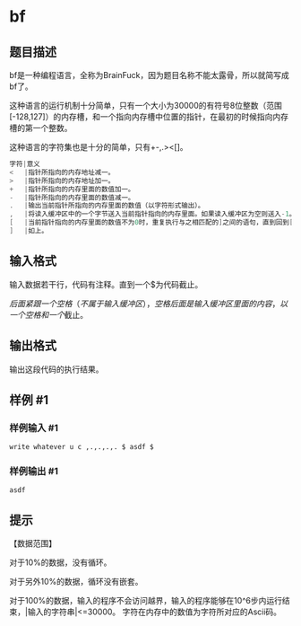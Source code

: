 # bf

## 题目描述

bf是一种编程语言，全称为BrainFuck，因为题目名称不能太露骨，所以就简写成bf了。

这种语言的运行机制十分简单，只有一个大小为30000的有符号8位整数（范围[-128,127]）的内存槽，和一个指向内存槽中位置的指针，在最初的时候指向内存槽的第一个整数。

这种语言的字符集也是十分的简单，只有+-,.><[]。

```cpp
字符|意义
< 　|指针所指向的内存地址减一。
> 　|指针所指向的内存地址加一。
+ 　|指针所指向的内存里面的数值加一。
- 　|指针所指向的内存里面的数值减一。
. 　|输出当前指针所指向的内存里面的数值（以字符形式输出）。
, 　|将读入缓冲区中的一个字节送入当前指针指向的内存里面。如果读入缓冲区为空则送入-1。
[ 　|当前指针指向的内存里面的数值不为0时，重复执行与之相匹配的]之间的语句，直到回到[时当前指针指向的内存中的数值为0。
] 　|如上。
```

## 输入格式

输入数据若干行，代码有注释。直到一个$为代码截止。

$后面紧跟一个空格（不属于输入缓冲区），空格后面是输入缓冲区里面的内容，以一个空格和一个$截止。


## 输出格式

输出这段代码的执行结果。


## 样例 #1

### 样例输入 #1
```
write whatever u c ,.,.,.,. $ asdf $
```

### 样例输出 #1

```
asdf
```

## 提示

【数据范围】

对于10%的数据，没有循环。

对于另外10%的数据，循环没有嵌套。

对于100%的数据，输入的程序不会访问越界，输入的程序能够在10^6步内运行结束，|输入的字符串|<=30000。
字符在内存中的数值为字符所对应的Ascii码。

